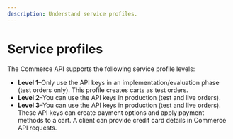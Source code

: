 ```yaml
---
description: Understand service profiles.
---
```


# Service profiles

The Commerce API supports the following service profile levels:

* **Level 1**–Only use the API keys in an implementation/evaluation phase (test orders only). This profile creates carts as test orders.
* **Level 2**–You can use the API keys in production (test and live orders).
* **Level 3**–You can use the API keys in production (test and live orders). These API keys can create payment options and apply payment methods to a cart. A client can provide credit card details in Commerce API requests.
